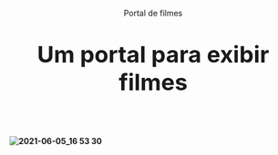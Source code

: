 <p align="center">Portal de filmes<br></p>

<p style="font-size: 40px" align="center"><b>Um portal para exibir filmes<b></p>
<br>

![2021-06-05_16 53 30](https://user-images.githubusercontent.com/52261424/121442915-ea4fac00-c962-11eb-83bc-66e1c9b269df.png)


